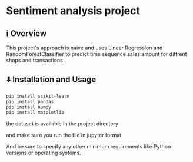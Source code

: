 # Sentiment analysis project 

## ℹ️ Overview

This project's approach is naive and uses Linear Regression and RandomForestClassifier to predict time sequence sales amount for diffrent shops and transactions



## ⬇️ Installation and Usage
```bash
pip install scikit-learn
pip install pandas
pip install numpy
pip install matplotlib
```
the dataset is available in the project directory

and make sure you run the file in jupyter format

And be sure to specify any other minimum requirements like Python versions or operating systems.



